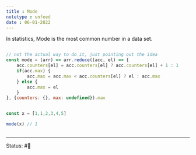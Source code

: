 ```yaml
---
title : Mode
notetype : unfeed
date : 06-01-2022
---
```


In statistics, Mode is the most common number in a data set.

```javascript

// not the actual way to do it, just pointing out the idea
const mode = (arr) => arr.reduce((acc, el) => {
	acc.counters[el] = acc.counters[el] ? acc.counters[el] + 1 : 1
	if(acc.max) {
		acc.max = acc.max < acc.counters[el] ? el : acc.max
	} else {
		acc.max = el
	}
}, {counters: {}, max: undefined}).max


const x = [1,1,2,3,4,5]

mode(x) // 1



```

-----

Status: #🌲 


